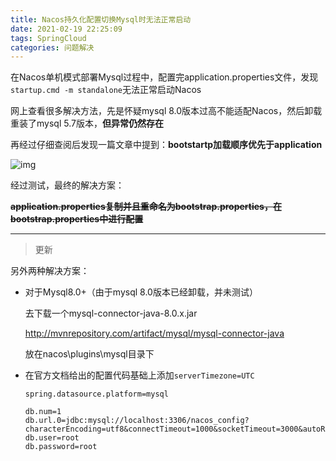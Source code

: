 ```yaml
---
title: Nacos持久化配置切换Mysql时无法正常启动
date: 2021-02-19 22:25:09
tags: SpringCloud
categories: 问题解决
---
```


在Nacos单机模式部署Mysql过程中，配置完application.properties文件，发现`startup.cmd -m standalone`无法正常启动Nacos

<!-- more -->

网上查看很多解决方法，先是怀疑mysql 8.0版本过高不能适配Nacos，然后卸载重装了mysql 5.7版本，**但异常仍然存在**

再经过仔细查阅后发现一篇文章中提到：**bootstartp加载顺序优先于application**

![img](https://cdn.jsdelivr.net/gh/Rayucan/imageCloud/data/20210219223457.png)



经过测试，最终的解决方案：

~~**application.properties复制并且重命名为bootstrap.properties，在bootstrap.properties中进行配置**~~

------

> 更新

另外两种解决方案：

* 对于Mysql8.0+（由于mysql 8.0版本已经卸载，并未测试）

  去下载一个mysql-connector-java-8.0.x.jar

  http://mvnrepository.com/artifact/mysql/mysql-connector-java

  放在nacos\plugins\mysql目录下

* 在官方文档给出的配置代码基础上添加`serverTimezone=UTC`

  ```properties
  spring.datasource.platform=mysql
  
  db.num=1
  db.url.0=jdbc:mysql://localhost:3306/nacos_config?characterEncoding=utf8&connectTimeout=1000&socketTimeout=3000&autoReconnect=true&serverTimezone=UTC
  db.user=root
  db.password=root
  ```

  